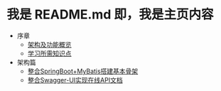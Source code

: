 # 我是 README.md 即，我是主页内容

* 序章
    * [架构及功能概览](note/a/a.md)
    * [学习所需知识点](note/a/a2.md)
* 架构篇
    * [整合SpringBoot+MyBatis搭建基本骨架](note/b/b.md)
    * [整合Swagger-UI实现在线API文档](note/b/b2.md)